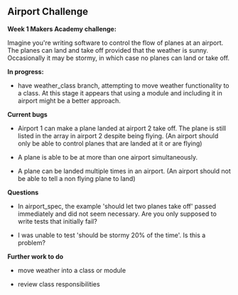 ## Airport Challenge

**Week 1 Makers Academy challenge:**

Imagine you're writing software to control the flow of planes at an airport.
The planes can land and take off provided that the weather is sunny.
Occasionally it may be stormy, in which case no planes can land or take off.



**In progress:**

- have weather_class branch, attempting to move weather functionality to a class. At this stage it appears that using a module and including it in airport might be a better approach.



**Current bugs**

- Airport 1 can make a plane landed at airport 2 take off. The plane is still listed in the array in airport 2 despite being flying. (An airport should only be able to control planes that are landed at it or are flying)

- A plane is able to be at more than one airport simultaneously.

- A plane can be landed multiple times in an airport. (An airport should not be able to tell a non flying plane to land)



**Questions**

- In airport_spec, the example 'should let two planes take off' passed immediately and did not seem necessary. Are you only supposed to write tests that initially fail?

- I was unable to test 'should be stormy 20% of the time'. Is this a problem?



**Further work to do**

- move weather into a class or module

- review class responsibilities